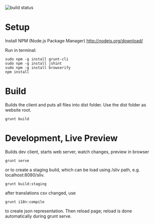 ![build status](https://travis-ci.org/ideadapt/swiss-lawful-interception-visualization.svg?branch=master)

Setup
===

Install NPM (Node.js Package Manager)
http://nodejs.org/download/

Run in terminal:

```
sudo npm -g install grunt-cli
sudo npm -g install jshint
sudo npm -g install browserify
npm install
```


Build
===

Builds the client and puts all files into dist folder. Use the dist folder as website root.


```
grunt build
```

Development, Live Preview
===

Builds dev client, starts web server, watch changes, preview in browser


```
grunt serve
```

or to create a staging build, which can be load using /sliv path, e.g. localhost:8080/sliv.

```
grunt build:staging
```

after translations csv changed, use


```
grunt i18n:compile
```

to create json representation. Then reload page; reload is done automatically during grunt serve.

